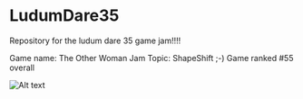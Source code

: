 # LudumDare35
Repository for the ludum dare 35 game jam!!!!

Game name: The Other Woman
Jam Topic: ShapeShift ;-)
Game ranked #55 overall

![Alt text](http://ludumdare.com/compo/wp-content/compo2/542293/93146-shot1-1461144564.jpg "Ingame screenshot")


